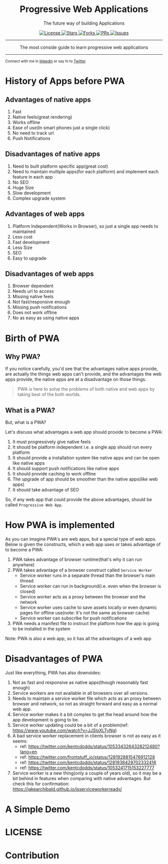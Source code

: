 <h1 align="center">Progressive Web Applications</h1>
<p align="center">The future way of building Applications</p>
<p align="center">
    <span>
        <a href="https://github.com/reyadussalahin/pwa/blob/main/LICENSE">
            <img alt="License" src="https://img.shields.io/github/license/reyadussalahin/pwa?color=green&style=flat">
        </a>
    </span>
    <span>
        <a href="https://github.com/reyadussalahin/pwa/stargazers">
            <img alt="Stars" src="https://img.shields.io/github/stars/reyadussalahin/pwa?style=flat&color=magenta">
        </a>
    </span>
    <span>
        <a href="https://github.com/reyadussalahin/pwa/network/members">
            <img alt="Forks" src="https://img.shields.io/github/forks/reyadussalahin/pwa?style=flat">
        </a>
    </span>
    <span>
        <a href="https://github.com/reyadussalahin/pwa/pulls">
            <img alt="PRs" src="https://img.shields.io/github/issues-pr/reyadussalahin/pwa?style=flat">
        </a>
    </span>
    <span>
        <a href="https://github.com/reyadussalahin/pwa/issues">
            <img alt="Issues" src="https://img.shields.io/github/issues/reyadussalahin/pwa?style=flat&color=orange">
        </a>
    </span>
</p>
<hr>
<p align="center">
The most conside guide to learn progressive web applications
</p>
<hr>


<sub>Connect with me in [linkedin](https://www.linkedin.com/in/reyadussalahin/) or say hi to [Twitter](https://twitter.com/reyadussalahin).</sub>


History of Apps before PWA
==========================

Advantages of native apps
-------------------------
1. Fast
2. Native feels(great rendering)
3. Works offline
4. Ease of use(In smart phones just a single click)
5. No need to track url
6. Push Notifications


Disadvantages of native apps
----------------------------
1. Need to built platform specific app(great cost)
2. Need to maintain multiple apps(for each platform) and implement each feature in each app
3. No SEO
4. Huge Size
5. Slow development
6. Complex upgrade system


Advantages of web apps
----------------------
1. Platform Independent(Works in Browser), so just a single app needs to maintained
2. Less cost
3. Fast development
4. Less Size
5. SEO
6. Easy to upgrade


Disadvantages of web apps
-------------------------
1. Browser dependent
2. Needs url to access
3. Missing native feels
4. Not fast/responsive enough
5. Missing push notifications
6. Does not work offline
7. No as easy as using native apps



Birth of PWA
============

Why PWA?
--------
If you notice carefully, you'd see that the advantages native apps provide, are actually the things web apps can't provide, and the advantages the web apps provide, the native apps are at a disadvantage on those things.

> PWA is here to solve the problems of both native and web apps by taking best of the both worlds.

What is a PWA?
--------------
But, what is a PWA?

Let's discuss what advantages a web app should provide to become a PWA:

1. It must progressively give native feels
2. It should be platform independent i.e. a single app should run every platform
3. It should provide a installation system like native apps and can be open like native apps
4. It should support push notifications like native apps
5. It should provide caching to work offline
6. The upgrade of app should be smoother than the native apps(like web apps)
7. It should take advantage of SEO

So, if any web app that could provide the above advantages, should be called `Progressive Web App`.



How PWA is implemented
======================
As you can imagine PWA's are web apps, but a special type of web apps. Below is given the constructs, which a web app uses or takes advantage of to become a PWA:

1. PWA takes advantage of browser runtime(that's why it can run anywhere)
2. PWA takes advantage of a browser construct called `Service Worker`
    - Service worker runs in a separate thread than the browser's main thread
    - Service worker can run in background(i.e. even when the browser is closed)
    - Service worker acts as a proxy between the browser and the network
    - Service worker uses cache to save assets locally or even dynamic pages for offline use(note: it's not the same as browser cache)
    - Service worker can subscribe for push notifications
3. PWA needs a manifest file to instruct the platform how the app is going to be installed in the system

Note: PWA is also a web app, so it has all the advantages of a web app



Disadvantages of PWA
====================

Just like everything, PWA has also downsides:

1. Not as fast and responsive as native apps(though reasonably fast enough)
2. Service workers are not available in all browsers over all versions.
3. Needs to maintain a service worker file which acts as an proxy between browser and network, so not as straight forward and easy as a normal web app.
4. Service worker makes it a bit complex to get the head around how the app development is going to be.
5. Service worker updating could be a bit of a problem(ref: https://www.youtube.com/watch?v=JJSloXLTyNg)
6. A bad service worker replacement in clients browser is not as easy as it seems:
    - ref: https://twitter.com/kentcdodds/status/1053343264328212480?lang=en
    - ref: https://twitter.com/frontstuff_io/status/1281928815476912128
    - ref: https://twitter.com/kentcdodds/status/1281938429702332416
    - ref: https://twitter.com/kentcdodds/status/1053241715153227777
7. Service worker is a new thing(only a couple of years old), so it may be a bit behind in features when comparing with native advantages. But check this for confirmation: https://jakearchibald.github.io/isserviceworkerready/



A Simple Demo
=============



LICENSE
=======



Contribution
============
